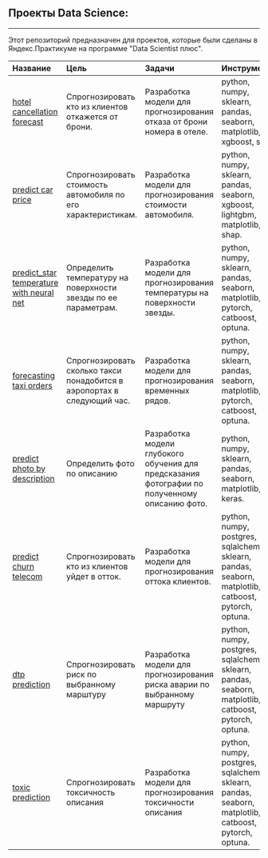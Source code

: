 ## Проекты Data Science: 

---

Этот репозиторий предназначен для проектов, которые были сделаны в Яндекс.Практикуме на программе "Data Scientist плюс".

| Название | Цель | Задачи | Инструменты |
| :-------------------- | :--------------------- |:---------------------------|:---------------------------|
| [hotel cancellation forecast](https://github.com/juniorromanenko/training_projects/tree/master/hotel_cancellation_forecast) | Спрогнозировать кто из клиентов откажется от брони. |Разработка модели для прогнозирования отказа от брони номера в отеле.| python, numpy, sklearn, pandas, seaborn, matplotlib, xgboost, shap. |
| [predict car price](https://github.com/juniorromanenko/training_projects/tree/master/predict_car_price) | Спрогнозировать стоимость автомобиля по его характеристикам. |Разработка модели для прогнозирования стоимости автомобиля. |python, numpy, sklearn, pandas, seaborn, xgboost, lightgbm, matplotlib, shap. |
| [predict_star temperature with neural net](https://github.com/juniorromanenko/training_projects/tree/master/predict_star_temperature_with_neural_net) | Определить температуру на поверхности звезды по ее параметрам. |Разработка модели для прогнозирования температуры на поверхности звезды. |python, numpy, sklearn, pandas, seaborn, matplotlib, pytorch, catboost, optuna.|
| [forecasting taxi orders](https://github.com/juniorromanenko/training_projects/tree/master/forecasting_taxi_orders) | Спрогнозировать сколько такси понадобится в аэропортах в следующий час. | Разработка модели для прогнозирования временных рядов. |python, numpy, sklearn, pandas, seaborn, matplotlib, pytorch, catboost, optuna.|
| [predict photo by description](https://github.com/juniorromanenko/training_projects/tree/master/predict_photo_by_description) | Определить фото по описанию | Разработка модели глубокого обучения для предсказания фотографии по полученному описанию фото.|python, numpy, sklearn, pandas, seaborn, matplotlib, keras.|
| [predict churn telecom](https://github.com/juniorromanenko/training_projects/tree/master/predict_churn_telecom)| Спрогнозировать кто из клиентов уйдет в отток. | Разработка модели для прогнозирования оттока клиентов. |python, numpy, postgres, sqlalchemy, sklearn, pandas, seaborn, matplotlib, catboost, pytorch, optuna. |
| [dtp prediction](https://github.com/juniorromanenko/training_projects/tree/master/dtp_prediction)| Спрогнозировать риск по выбранному марштуру | Разработка модели для прогнозирования риска аварии по выбранному маршруту |python, numpy, postgres, sqlalchemy, sklearn, pandas, seaborn, matplotlib, catboost, pytorch, optuna. |
| [toxic prediction](https://github.com/juniorromanenko/training_projects/tree/master/toxic_prediction)| Спрогнозировать токсичность описания | Разработка модели для прогнозирования токсичности описания |python, numpy, postgres, sqlalchemy, sklearn, pandas, seaborn, matplotlib, catboost, pytorch, optuna. |
